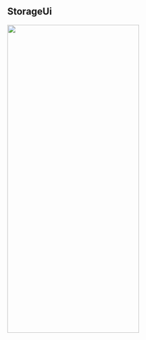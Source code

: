 ## StorageUi

<div align="start">
  <img src="https://user-images.githubusercontent.com/75820713/188671335-18251869-80b9-4942-892f-4fe723738247.png" height="700" width="300" />
</div>
